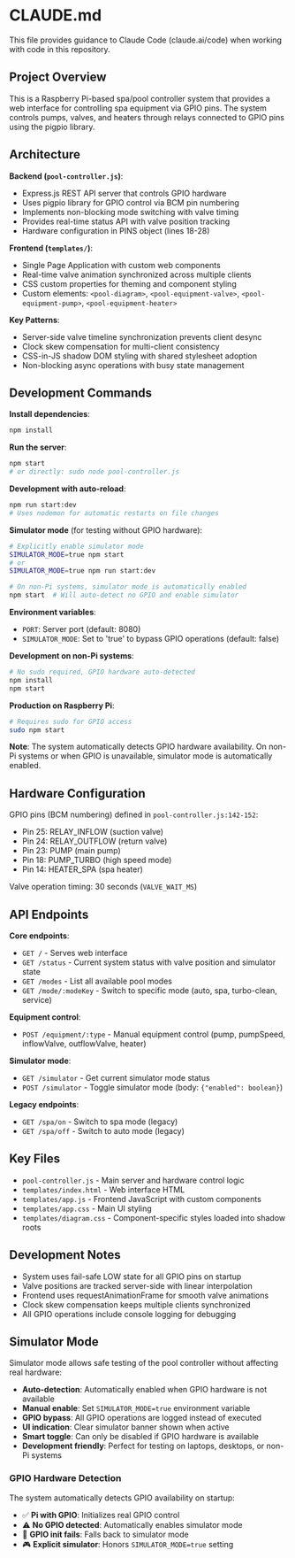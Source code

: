 # CLAUDE.md

This file provides guidance to Claude Code (claude.ai/code) when working with code in this repository.

## Project Overview

This is a Raspberry Pi-based spa/pool controller system that provides a web interface for controlling spa equipment via GPIO pins. The system controls pumps, valves, and heaters through relays connected to GPIO pins using the pigpio library.

## Architecture

**Backend (`pool-controller.js`)**:
- Express.js REST API server that controls GPIO hardware
- Uses pigpio library for GPIO control via BCM pin numbering
- Implements non-blocking mode switching with valve timing
- Provides real-time status API with valve position tracking
- Hardware configuration in PINS object (lines 18-28)

**Frontend (`templates/`)**:
- Single Page Application with custom web components
- Real-time valve animation synchronized across multiple clients
- CSS custom properties for theming and component styling
- Custom elements: `<pool-diagram>`, `<pool-equipment-valve>`, `<pool-equipment-pump>`, `<pool-equipment-heater>`

**Key Patterns**:
- Server-side valve timeline synchronization prevents client desync
- Clock skew compensation for multi-client consistency
- CSS-in-JS shadow DOM styling with shared stylesheet adoption
- Non-blocking async operations with busy state management

## Development Commands

**Install dependencies**:
```bash
npm install
```

**Run the server**:
```bash
npm start
# or directly: sudo node pool-controller.js
```

**Development with auto-reload**:
```bash
npm run start:dev
# Uses nodemon for automatic restarts on file changes
```

**Simulator mode** (for testing without GPIO hardware):
```bash
# Explicitly enable simulator mode
SIMULATOR_MODE=true npm start
# or
SIMULATOR_MODE=true npm run start:dev

# On non-Pi systems, simulator mode is automatically enabled
npm start  # Will auto-detect no GPIO and enable simulator
```

**Environment variables**:
- `PORT`: Server port (default: 8080)
- `SIMULATOR_MODE`: Set to 'true' to bypass GPIO operations (default: false)

**Development on non-Pi systems**:
```bash
# No sudo required, GPIO hardware auto-detected
npm install
npm start
```

**Production on Raspberry Pi**:
```bash
# Requires sudo for GPIO access
sudo npm start
```

**Note**: The system automatically detects GPIO hardware availability. On non-Pi systems or when GPIO is unavailable, simulator mode is automatically enabled.

## Hardware Configuration

GPIO pins (BCM numbering) defined in `pool-controller.js:142-152`:
- Pin 25: RELAY_INFLOW (suction valve)
- Pin 24: RELAY_OUTFLOW (return valve)  
- Pin 23: PUMP (main pump)
- Pin 18: PUMP_TURBO (high speed mode)
- Pin 14: HEATER_SPA (spa heater)

Valve operation timing: 30 seconds (`VALVE_WAIT_MS`)

## API Endpoints

**Core endpoints**:
- `GET /` - Serves web interface
- `GET /status` - Current system status with valve position and simulator state
- `GET /modes` - List all available pool modes
- `GET /mode/:modeKey` - Switch to specific mode (auto, spa, turbo-clean, service)

**Equipment control**:
- `POST /equipment/:type` - Manual equipment control (pump, pumpSpeed, inflowValve, outflowValve, heater)

**Simulator mode**:
- `GET /simulator` - Get current simulator mode status
- `POST /simulator` - Toggle simulator mode (body: `{"enabled": boolean}`)

**Legacy endpoints**:
- `GET /spa/on` - Switch to spa mode (legacy)
- `GET /spa/off` - Switch to auto mode (legacy)

## Key Files

- `pool-controller.js` - Main server and hardware control logic
- `templates/index.html` - Web interface HTML
- `templates/app.js` - Frontend JavaScript with custom components
- `templates/app.css` - Main UI styling
- `templates/diagram.css` - Component-specific styles loaded into shadow roots

## Development Notes

- System uses fail-safe LOW state for all GPIO pins on startup
- Valve positions are tracked server-side with linear interpolation
- Frontend uses requestAnimationFrame for smooth valve animations
- Clock skew compensation keeps multiple clients synchronized
- All GPIO operations include console logging for debugging

## Simulator Mode

Simulator mode allows safe testing of the pool controller without affecting real hardware:

- **Auto-detection**: Automatically enabled when GPIO hardware is not available
- **Manual enable**: Set `SIMULATOR_MODE=true` environment variable
- **GPIO bypass**: All GPIO operations are logged instead of executed
- **UI indication**: Clear simulator banner shown when active
- **Smart toggle**: Can only be disabled if GPIO hardware is available
- **Development friendly**: Perfect for testing on laptops, desktops, or non-Pi systems

### GPIO Hardware Detection

The system automatically detects GPIO availability on startup:
- ✅ **Pi with GPIO**: Initializes real GPIO control
- ⚠️ **No GPIO detected**: Automatically enables simulator mode
- 🚫 **GPIO init fails**: Falls back to simulator mode
- 🎮 **Explicit simulator**: Honors `SIMULATOR_MODE=true` setting